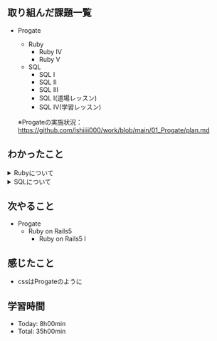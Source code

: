 ## 取り組んだ課題一覧
- Progate
  - Ruby
    - Ruby IV
    - Ruby V
  - SQL
    - SQL I
    - SQL II
    - SQL III
    - SQL Ⅰ(道場レッスン)
    - SQL IV(学習レッスン)

  ※Progateの実施状況：<https://github.com/ishiiii000/work/blob/main/01_Progate/plan.md>

## わかったこと
<details>
<summary>Rubyについて</summary>

- html：`<header>`, `<footer>`
</details>

<details>
<summary>SQLについて</summary>

- html：`<header>`, `<footer>`
</details>

## 次やること
- Progate
  - Ruby on Rails5
    - Ruby on Rails5 I

## 感じたこと
- cssはProgateのように

## 学習時間
- Today: 8h00min
- Total: 35h00min
  
